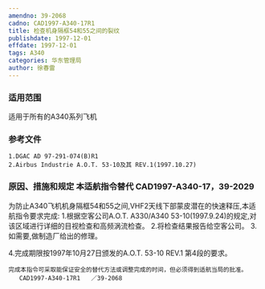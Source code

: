 ```yaml
---
amendno: 39-2068
cadno: CAD1997-A340-17R1
title: 检查机身隔框54和55之间的裂纹
publishdate: 1997-12-01
effdate: 1997-12-01
tags: A340
categories: 华东管理局
author: 徐春雷
---
```


### 适用范围 
适用于所有的A340系列飞机

<!--more-->
### 参考文件
    1.DGAC AD 97-291-074(B)R1 
    2.Airbus Industrie A.O.T. 53-10及其 REV.1(1997.10.27) 

### 原因、措施和规定 本适航指令替代 CAD1997-A340-17，39-2029 
为防止A340飞机机身隔框54和55之间,VHF2天线下部蒙皮潜在的快速释压,本适航指令要求完成: 
   1.根据空客公司A.O.T. A330/A340 53-10(1997.9.24)的规定,对该区域进行详细的目视检查和高频涡流检查。 
2.将检查结果报告给空客公司。 
3.如需要,做制造厂给出的修理。 

   4.完成期限按1997年10月27日颁发的A.O.T. 53-10 REV.1 第4段的要求。 

    完成本指令可采取能保证安全的替代方法或调整完成的时间，但必须得到适航当局的批准。
       CAD1997-A340-17R1   ／39-2068 

